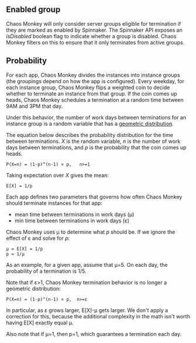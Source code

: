 ## Enabled group

Chaos Monkey will only consider server groups eligible for termination if they
are marked as enabled by Spinnaker.  The Spinnaker API exposes an *isDisabled*
boolean flag to indicate whether a group is disabled. Chaos Monkey filters on
this to ensure that it only terminates from active groups.

## Probability

For each app, Chaos Monkey divides the instances into instance groups (the groupings
depend on how the app is configured). Every weekday, for each instance group,
Chaos Monkey flips a weighted coin to decide whether to terminate an instance
from that group. If the coin comes up heads, Chaos Monkey schedules a termination at
a random time between 9AM and 3PM that day.

Under this behavior, the number of work days between terminations for an
instance group is a random variable that has a [geometric distribution][1].

The equation below describes the probability distribution for the time between
terminations. *X* is the random variable, *n* is the number of work days between
terminations, and *p* is the probability that the coin comes up heads.

    P(X=n) = (1-p)^(n-1) × p,   n>=1

Taking expectation over *X* gives the mean:

    E[X] = 1/p

Each app defines two parameters that governs how often Chaos Monkey should terminate
instances for that app:

 * mean time between terminations in work days (μ)
 * min time between terminations in work days  (ɛ)

Chaos Monkey uses μ to determine what *p* should be. If we ignore the effect of
ɛ and solve for *p*:

    μ = E[X] = 1/p
    p = 1/μ

As an example, for a given app, assume that μ=5. On each day, the probability of
a termination is 1/5.

Note that if ɛ>1, Chaos Monkey termination behavior is no longer
a geometric distribution:

    P(X=n) = (1-p)^(n-1) × p,  n>=ɛ


In particular, as ɛ grows larger, E[X]-μ gets larger. We don't apply a
correction for this, because the additional complexity in the math isn't worth
having E[X] exactly equal μ.

Also note that if μ=1, then p=1, which guarantees a termination each day.



[1]: https://en.wikipedia.org/wiki/Geometric_distribution
